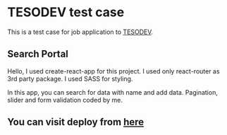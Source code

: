 # TESODEV test case

This is a test case for job application to [TESODEV](https://tesodev.com/).

## Search Portal

Hello,
I used create-react-app for this project.
I used only react-router as 3rd party package.
I used SASS for styling.

In this app, you can search for data with name and add data.
Pagination, slider and form validation coded by me.

## You can visit deploy from [here](https://data-search-app-emre.vercel.app/)
